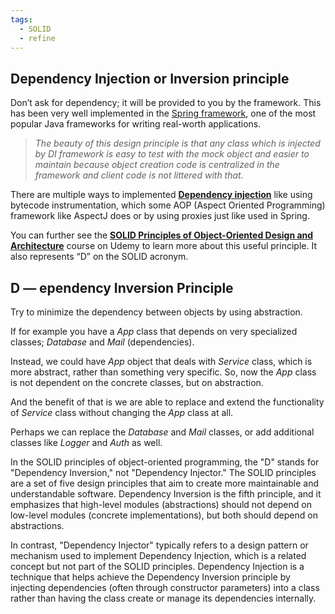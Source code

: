 ```yaml
---
tags:
  - SOLID
  - refine
---
```


## Dependency Injection or Inversion principle

Don’t ask for dependency; it will be provided to you by the framework. This has been very well implemented in the [Spring framework](http://www.java67.com/2017/11/top-5-free-core-spring-mvc-courses-learn-online.html), one of the most popular Java frameworks for writing real-worth applications.

> _The beauty of this design principle is that any class which is injected by DI framework is easy to test with the mock object and easier to maintain because object creation code is centralized in the framework and client code is not littered with that._

There are multiple ways to implemented [**Dependency injection**](http://javarevisited.blogspot.com/2012/12/inversion-of-control-dependency-injection-design-pattern-spring-example-tutorial.html) like using bytecode instrumentation, which some AOP (Aspect Oriented Programming) framework like AspectJ does or by using proxies just like used in Spring.

You can further see the [**SOLID Principles of Object-Oriented Design and Architecture**](https://click.linksynergy.com/deeplink?id=JVFxdTr9V80&mid=39197&murl=https%3A%2F%2Fwww.udemy.com%2Fsolid-principles-object-oriented-design-architecture%2F) course on Udemy to learn more about this useful principle. It also represents “D” on the SOLID acronym.


## D — ependency Inversion Principle

Try to minimize the dependency between objects by using abstraction.

If for example you have a _App_ class that depends on very specialized classes; _Database_ and _Mail_ (dependencies).

Instead, we could have _App_ object that deals with _Service_ class, which is more abstract, rather than something very specific. So, now the _App_ class is not dependent on the concrete classes, but on abstraction.

And the benefit of that is we are able to replace and extend the functionality of _Service_ class without changing the _App_ class at all.

Perhaps we can replace the _Database_ and _Mail_ classes, or add additional classes like _Logger_ and _Auth_ as well.


In the SOLID principles of object-oriented programming, the "D" stands for "Dependency Inversion," not "Dependency Injector." The SOLID principles are a set of five design principles that aim to create more maintainable and understandable software. Dependency Inversion is the fifth principle, and it emphasizes that high-level modules (abstractions) should not depend on low-level modules (concrete implementations), but both should depend on abstractions.  
  
In contrast, "Dependency Injector" typically refers to a design pattern or mechanism used to implement Dependency Injection, which is a related concept but not part of the SOLID principles. Dependency Injection is a technique that helps achieve the Dependency Inversion principle by injecting dependencies (often through constructor parameters) into a class rather than having the class create or manage its dependencies internally.